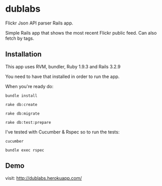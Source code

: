 dublabs
=======

Flickr Json API parser Rails app.

Simple Rails app that shows the most recent Flickr public feed. 
Can also fetch by tags.

Installation
------------

This app uses RVM, bundler, Ruby 1.9.3 and Rails 3.2.9

You need to have that installed in order to run the app.

When you're ready do:
          
    bundle install
          
    rake db:create
          
    rake db:migrate
          
    rake db:test:prepare

I've tested with Cucumber & Rspec so to run the tests:

    cucumber
          
    bundle exec rspec

Demo
----

visit: http://dublabs.herokuapp.com/